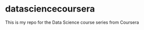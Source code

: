 datasciencecoursera
===================

This is my repo for the Data Science course series from Coursera
